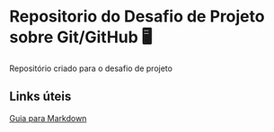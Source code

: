 # Repositorio do Desafio de Projeto sobre Git/GitHub 🖥️
Repositório criado para o desafio de projeto

## Links úteis
[Guia para Markdown](https://www.markdownguide.org/getting-started/)
